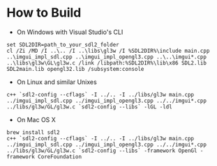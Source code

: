 
# How to Build

- On Windows with Visual Studio's CLI

```
set SDL2DIR=path_to_your_sdl2_folder
cl /Zi /MD /I ..\.. /I ..\libs\gl3w /I %SDL2DIR%\include main.cpp ..\imgui_impl_sdl.cpp ..\imgui_impl_opengl3.cpp ..\..\imgui*.cpp ..\libs\gl3w\GL\gl3w.c /link /libpath:%SDL2DIR%\lib\x86 SDL2.lib SDL2main.lib opengl32.lib /subsystem:console
```

- On Linux and similar Unixes

```
c++ `sdl2-config --cflags` -I ../.. -I ../libs/gl3w main.cpp ../imgui_impl_sdl.cpp ../imgui_impl_opengl3.cpp ../../imgui*.cpp ../libs/gl3w/GL/gl3w.c `sdl2-config --libs` -lGL -ldl
```

- On Mac OS X

```
brew install sdl2
c++ `sdl2-config --cflags` -I ../.. -I ../libs/gl3w main.cpp ../imgui_impl_sdl.cpp ../imgui_impl_opengl3.cpp ../../imgui*.cpp ../libs/gl3w/GL/gl3w.c `sdl2-config --libs` -framework OpenGl -framework CoreFoundation
```
